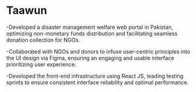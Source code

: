 # Taawun
-Developed a disaster management welfare web portal in Pakistan, optimizing non-monetary funds distribution and facilitating seamless donation collection for NGOs.

-Collaborated with NGOs and donors to infuse user-centric principles into the UI design via Figma, ensuring an engaging and usable interface prioritizing user experience.

-Developed the front-end infrastructure using React JS, leading testing sprints to ensure consistent interface reliability and optimal performance.
